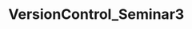 # VersionControl_Seminar3
~~~Репозиторий для пулл-реквестов по Введению в контроль версий в Geekbrains~~~
